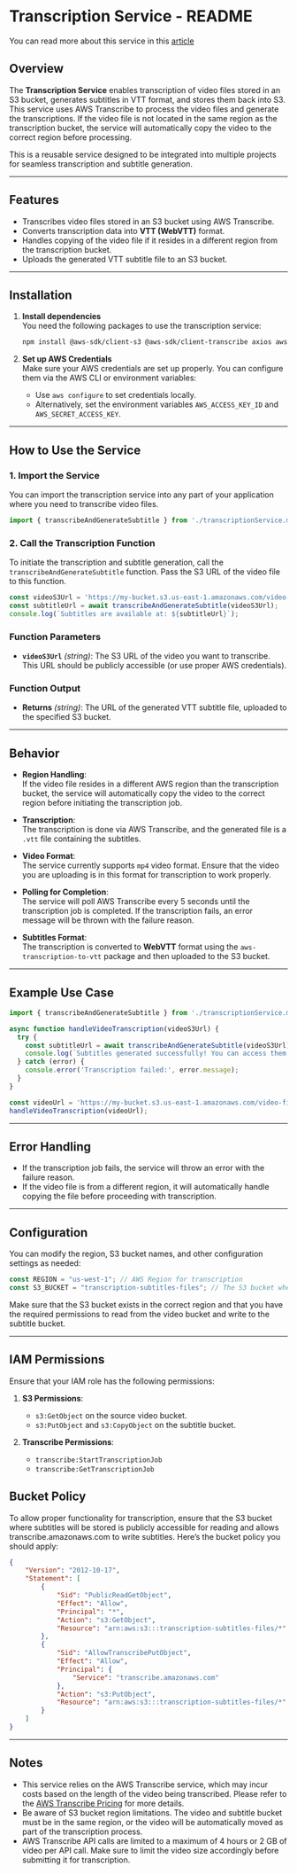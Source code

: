 
# Transcription Service - README
You can read more about this service in this [article]()

## Overview
The **Transcription Service** enables transcription of video files stored in an S3 bucket, generates subtitles in VTT format, and stores them back into S3. This service uses AWS Transcribe to process the video files and generate the transcriptions. If the video file is not located in the same region as the transcription bucket, the service will automatically copy the video to the correct region before processing.

This is a reusable service designed to be integrated into multiple projects for seamless transcription and subtitle generation.

---

## Features
- Transcribes video files stored in an S3 bucket using AWS Transcribe.
- Converts transcription data into **VTT (WebVTT)** format.
- Handles copying of the video file if it resides in a different region from the transcription bucket.
- Uploads the generated VTT subtitle file to an S3 bucket.

---

## Installation

1. **Install dependencies**  
   You need the following packages to use the transcription service:
   
   ```bash
   npm install @aws-sdk/client-s3 @aws-sdk/client-transcribe axios aws-transcription-to-vtt uuid
   ```

2. **Set up AWS Credentials**  
   Make sure your AWS credentials are set up properly. You can configure them via the AWS CLI or environment variables:
   
   - Use `aws configure` to set credentials locally.
   - Alternatively, set the environment variables `AWS_ACCESS_KEY_ID` and `AWS_SECRET_ACCESS_KEY`.

---

## How to Use the Service

### 1. Import the Service
You can import the transcription service into any part of your application where you need to transcribe video files.

```javascript
import { transcribeAndGenerateSubtitle } from './transcriptionService.mjs';
```

### 2. Call the Transcription Function
To initiate the transcription and subtitle generation, call the `transcribeAndGenerateSubtitle` function. Pass the S3 URL of the video file to this function.

```javascript
const videoS3Url = 'https://my-bucket.s3.us-east-1.amazonaws.com/video-file.mp4';
const subtitleUrl = await transcribeAndGenerateSubtitle(videoS3Url);
console.log(`Subtitles are available at: ${subtitleUrl}`);
```

### Function Parameters

- **`videoS3Url`** *(string)*: The S3 URL of the video you want to transcribe. This URL should be publicly accessible (or use proper AWS credentials).

### Function Output

- **Returns** *(string)*: The URL of the generated VTT subtitle file, uploaded to the specified S3 bucket.

---

## Behavior

- **Region Handling**:  
  If the video file resides in a different AWS region than the transcription bucket, the service will automatically copy the video to the correct region before initiating the transcription job.

- **Transcription**:  
  The transcription is done via AWS Transcribe, and the generated file is a `.vtt` file containing the subtitles.

- **Video Format**:  
  The service currently supports `mp4` video format. Ensure that the video you are uploading is in this format for transcription to work properly.

- **Polling for Completion**:  
  The service will poll AWS Transcribe every 5 seconds until the transcription job is completed. If the transcription fails, an error message will be thrown with the failure reason.

- **Subtitles Format**:  
  The transcription is converted to **WebVTT** format using the `aws-transcription-to-vtt` package and then uploaded to the S3 bucket.

---

## Example Use Case

```javascript
import { transcribeAndGenerateSubtitle } from './transcriptionService.mjs';

async function handleVideoTranscription(videoS3Url) {
  try {
    const subtitleUrl = await transcribeAndGenerateSubtitle(videoS3Url);
    console.log(`Subtitles generated successfully! You can access them here: ${subtitleUrl}`);
  } catch (error) {
    console.error('Transcription failed:', error.message);
  }
}

const videoUrl = 'https://my-bucket.s3.us-east-1.amazonaws.com/video-file.mp4';
handleVideoTranscription(videoUrl);
```

---

## Error Handling

- If the transcription job fails, the service will throw an error with the failure reason.
- If the video file is from a different region, it will automatically handle copying the file before proceeding with transcription.

---

## Configuration

You can modify the region, S3 bucket names, and other configuration settings as needed:

```javascript
const REGION = "us-west-1"; // AWS Region for transcription
const S3_BUCKET = "transcription-subtitles-files"; // The S3 bucket where subtitles will be stored
```

Make sure that the S3 bucket exists in the correct region and that you have the required permissions to read from the video bucket and write to the subtitle bucket.

---

## IAM Permissions

Ensure that your IAM role has the following permissions:

1. **S3 Permissions**:
   - `s3:GetObject` on the source video bucket.
   - `s3:PutObject` and `s3:CopyObject` on the subtitle bucket.

2. **Transcribe Permissions**:
   - `transcribe:StartTranscriptionJob`
   - `transcribe:GetTranscriptionJob`

## Bucket Policy
To allow proper functionality for transcription, ensure that the S3 bucket where subtitles will be stored is publicly accessible for reading and allows transcribe.amazonaws.com to write subtitles. Here’s the bucket policy you should apply:

```json
{
    "Version": "2012-10-17",
    "Statement": [
        {
            "Sid": "PublicReadGetObject",
            "Effect": "Allow",
            "Principal": "*",
            "Action": "s3:GetObject",
            "Resource": "arn:aws:s3:::transcription-subtitles-files/*"
        },
        {
            "Sid": "AllowTranscribePutObject",
            "Effect": "Allow",
            "Principal": {
                "Service": "transcribe.amazonaws.com"
            },
            "Action": "s3:PutObject",
            "Resource": "arn:aws:s3:::transcription-subtitles-files/*"
        }
    ]
}
```

---

## Notes

- This service relies on the AWS Transcribe service, which may incur costs based on the length of the video being transcribed. Please refer to the [AWS Transcribe Pricing](https://aws.amazon.com/transcribe/pricing/) for more details.
- Be aware of S3 bucket region limitations. The video and subtitle bucket must be in the same region, or the video will be automatically moved as part of the transcription process.
- AWS Transcribe API calls are limited to a maximum of 4 hours or 2 GB of video per API call. Make sure to limit the video size accordingly before submitting it for transcription.
